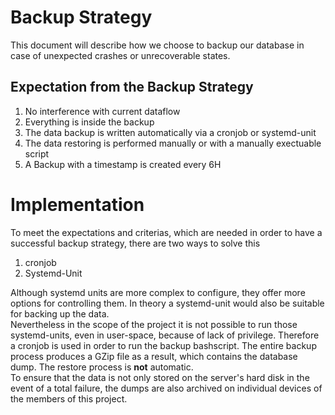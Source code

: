 # Backup Strategy

This document will describe how we choose to backup our database in case of unexpected crashes or unrecoverable states.

## Expectation from the Backup Strategy
1. No interference with current dataflow
2. Everything is inside the backup
3. The data backup is written automatically via a cronjob or systemd-unit
4. The data restoring is performed manually or with a manually exectuable script
5. A Backup with a timestamp is created every 6H

# Implementation
To meet the expectations and criterias, which are needed in order to have a successful backup strategy, there are two ways to solve this  
1. cronjob  
2. Systemd-Unit

Although systemd units are more complex to configure, they offer more options for controlling them.
In theory a systemd-unit would also be suitable for backing up the data.  
Nevertheless in the scope of the project it is not possible to run those systemd-units, even in user-space, because of lack of privilege.
Therefore a cronjob is used in order to run the backup bashscript.
The entire backup process produces a GZip file as a result, which contains the database dump.
The restore process is **not** automatic.  
To ensure that the data is not only stored on the server's hard disk in the event of a total failure, the dumps are also archived on individual devices of the members of this project.
